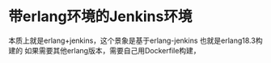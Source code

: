 # 带erlang环境的Jenkins环境

本质上就是erlang+jenkins，这个景象是基于erlang-jenkins 也就是erlang18.3构建的
如果需要其他erlang版本，需要自己用Dockerfile构建，
